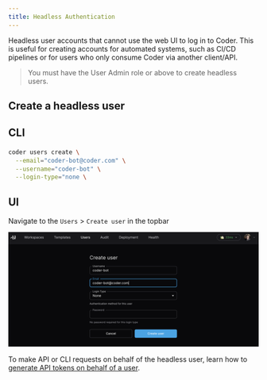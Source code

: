 ```yaml
---
title: Headless Authentication
---
```


Headless user accounts that cannot use the web UI to log in to Coder. This is
useful for creating accounts for automated systems, such as CI/CD pipelines or
for users who only consume Coder via another client/API.

> You must have the User Admin role or above to create headless users.

## Create a headless user

<div class="tabs">

## CLI

```sh
coder users create \
  --email="coder-bot@coder.com" \
  --username="coder-bot" \
  --login-type="none \
```

## UI

Navigate to the `Users` > `Create user` in the topbar

![Create a user via the UI](../../images/admin/users/headless-user.png)

</div>

To make API or CLI requests on behalf of the headless user, learn how to
[generate API tokens on behalf of a user](./sessions-tokens.md#generate-a-long-lived-api-token-on-behalf-of-another-user).
